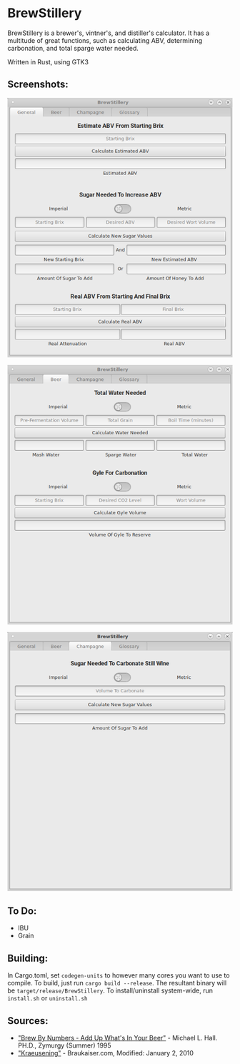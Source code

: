 # BrewStillery
BrewStillery is a brewer's, vintner's, and distiller's calculator.
It has a multitude of great functions, such as calculating ABV, determining carbonation, and total sparge water needed.

Written in Rust, using GTK3


## Screenshots:
![General Tab Screenshot](media/screenshots/BrewStilleryGeneralTab.png)

![Beer Tab Screenshot](media/screenshots/BrewStilleryBeerTab.png)

![Champagne Tab Screenshot](media/screenshots/BrewStilleryChampagneTab.png)


## To Do:
  * IBU
  * Grain


## Building:
  In Cargo.toml, set ```codegen-units``` to however many cores you want to use to compile.
  To build, just run ```cargo build --release```. The resultant binary will be ```target/release/BrewStillery```.
  To install/uninstall system-wide, run ```install.sh``` or ```uninstall.sh```


## Sources:
  * ["Brew By Numbers - Add Up What's In Your Beer"](https://www.homebrewersassociation.org/attachments/0000/2497/Math_in_Mash_SummerZym95.pdf) - Michael L. Hall. PH.D., Zymurgy (Summer) 1995
  * ["Kraeusening"](http://www.braukaiser.com/wiki/index.php?title=Kraeusening) - Braukaiser.com, Modified: January 2, 2010